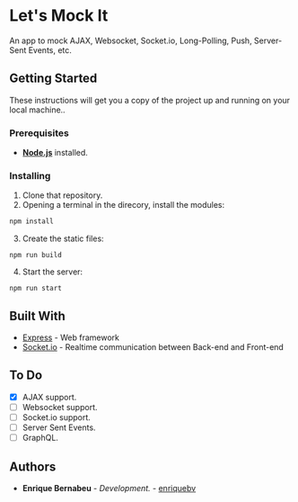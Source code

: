 # Let's Mock It

An app to mock AJAX, Websocket, Socket.io, Long-Polling, Push, Server-Sent Events, etc.

## Getting Started

These instructions will get you a copy of the project up and running on your local machine..

### Prerequisites

* **[Node.js](https://nodejs.org/)** installed.

### Installing

1. Clone that repository.
2. Opening a terminal in the direcory, install the modules:
```bash
npm install
```
3. Create the static files:
```
npm run build
```
4. Start the server:
```
npm run start
```
## Built With

* [Express](https://expressjs.com/) - Web framework
* [Socket.io](https://socket.io/) - Realtime communication between Back-end and Front-end

## To Do
- [X] AJAX support.
- [ ] Websocket support.
- [ ] Socket.io support.
- [ ] Server Sent Events.
- [ ] GraphQL.

## Authors

* **Enrique Bernabeu** - *Development.* - [enriquebv](https://github.com/enriquebv)